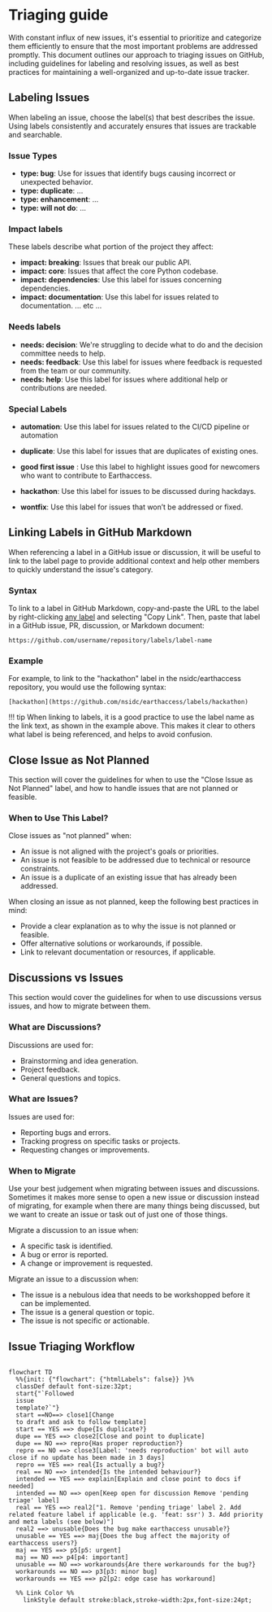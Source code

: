 # Triaging guide

With constant influx of new issues, it's essential to prioritize and categorize them efficiently to ensure that the most important problems are addressed promptly. This document outlines our approach to triaging issues on GitHub, including guidelines for labeling and resolving issues, as well as best practices for maintaining a well-organized and up-to-date issue tracker.

## Labeling Issues

When labeling an issue, choose the label(s) that best describes the issue. Using labels consistently and accurately ensures that issues are trackable and searchable.


### Issue Types

- **type: bug**: Use for issues that identify bugs causing incorrect or unexpected behavior.
- **type: duplicate**: ...
- **type: enhancement**: ...
- **type: will not do**: ...

### Impact labels

These labels describe what portion of the project they affect:

- **impact: breaking**: Issues that break our public API.
- **impact: core**: Issues that affect the core Python codebase.
- **impact: dependencies**: Use this label for issues concerning dependencies.
- **impact: documentation**: Use this label for issues related to documentation.
... etc ...


### Needs labels

- **needs: decision**: We're struggling to decide what to do and the decision committee needs to help.
- **needs: feedback**:  Use this label for issues where feedback is requested from the team or our community.
- **needs: help**: Use this label for issues where additional help or contributions are needed.


### Special Labels

- **automation**: Use this label for issues related to the CI/CD pipeline or automation

- **duplicate**: Use this label for issues that are duplicates of existing ones.

- **good first issue** : Use this label to highlight issues good for newcomers who want to contribute to Earthaccess.

- **hackathon**: Use this label for issues to be discussed during hackdays.

- **wontfix**: Use this label for issues that won’t be addressed or fixed.


## Linking Labels in GitHub Markdown

When referencing a label in a GitHub issue or discussion, it will be  useful to link to the label page to provide additional context and help other members to quickly understand the issue's category.

### Syntax

To link to a label in GitHub Markdown, copy-and-paste the URL to the label by right-clicking [any label](https://github.com/nsidc/earthaccess/labels) and selecting "Copy Link". Then, paste that label in a GitHub issue, PR, discussion, or Markdown document:

```
https://github.com/username/repository/labels/label-name
```

### Example

For example, to link to the "hackathon" label in the nsidc/earthaccess repository, you would use the following syntax:

```
[hackathon](https://github.com/nsidc/earthaccess/labels/hackathon)
```

!!! tip
    When linking to labels, it is a good practice to use the label name as the link text, as shown in the example above. This makes it clear to others what label is being referenced, and helps to avoid confusion.

## Close Issue as Not Planned

This section will cover the guidelines for when to use the "Close Issue as Not Planned" label, and how to handle issues that are not planned or feasible.

### When to Use This Label?

Close issues as "not planned" when:

- An issue is not aligned with the project's goals or priorities.
- An issue is not feasible to be addressed due to technical or resource constraints.
- An issue is a duplicate of an existing issue that has already been addressed.

When closing an issue as not planned, keep the following best practices in mind:

- Provide a clear explanation as to why the issue is not planned or feasible.
- Offer alternative solutions or workarounds, if possible.
- Link to relevant documentation or resources, if applicable.

## Discussions vs Issues

This section would cover the guidelines for when to use discussions versus issues, and how to migrate between them.

###  What are Discussions?

Discussions are used for:

- Brainstorming and idea generation.
- Project feedback.
- General questions and topics.

###  What are Issues?

Issues are used for:

- Reporting bugs and errors.
- Tracking progress on specific tasks or projects.
- Requesting changes or improvements.

### When to Migrate

Use your best judgement when migrating between issues and discussions. Sometimes it makes more sense to open a new issue or discussion instead of migrating, for example when there are many things being discussed, but we want to create an issue or task out of just one of those things.

Migrate a discussion to an issue when:

- A specific task is identified.
- A bug or error is reported.
- A change or improvement is requested.

Migrate an issue to a discussion when:

- The issue is a nebulous idea that needs to be workshopped before it can be implemented.
- The issue is a general question or topic.
- The issue is not specific or actionable.

## Issue Triaging Workflow

``` mermaid

flowchart TD
  %%{init: {"flowchart": {"htmlLabels": false}} }%%
  classDef default font-size:32pt;
  start{"`Followed
  issue
  template?`"}
  start ==NO==> close1[Change
  to draft and ask to follow template]
  start == YES ==> dupe{Is duplicate?}
  dupe == YES ==> close2[Close and point to duplicate]
  dupe == NO ==> repro{Has proper reproduction?}
  repro == NO ==> close3[Label: 'needs reproduction' bot will auto close if no update has been made in 3 days]
  repro == YES ==> real{Is actually a bug?}
  real == NO ==> intended{Is the intended behaviour?}
  intended == YES ==> explain[Explain and close point to docs if needed]
  intended == NO ==> open[Keep open for discussion Remove 'pending triage' label]
  real == YES ==> real2["1. Remove 'pending triage' label 2. Add related feature label if applicable (e.g. 'feat: ssr') 3. Add priority and meta labels (see below)"]
  real2 ==> unusable{Does the bug make earthaccess unusable?}
  unusable == YES ==> maj{Does the bug affect the majority of earthaccess users?}
  maj == YES ==> p5[p5: urgent]
  maj == NO ==> p4[p4: important]
  unusable == NO ==> workarounds{Are there workarounds for the bug?}
  workarounds == NO ==> p3[p3: minor bug]
  workarounds == YES ==> p2[p2: edge case has workaround]

  %% Link Color %%
    linkStyle default stroke:black,stroke-width:2px,font-size:24pt;

```
